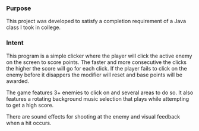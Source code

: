 ### Purpose
This project was developed to satisfy a completion requirement of a Java class I took in college.

### Intent
This program is a simple clicker where the player will click the active enemy on the screen to
score points. The faster and more consecutive the clicks the higher the score will go for
each click. If the player fails to click on the enemy before it disappers the modifier will reset
and base points will be awarded.

The game features 3+ enemies to click on and several areas to do so. It also features
a rotating background music selection that plays while attempting to get a high score.

There are sound effects for shooting at the enemy and visual feedback when a hit occurs.



